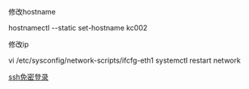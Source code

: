 修改hostname

hostnamectl --static set-hostname kc002

修改ip

vi /etc/sysconfig/network-scripts/ifcfg-eth1 systemctl restart network


[ssh免密登录](https://github.com/CTLKT/doc/blob/20e5e9680b92881ec56be58174183224a98580d1/%E9%83%A8%E7%BD%B2%E5%91%BD%E4%BB%A4/ssh%E5%85%8D%E5%AF%86%E7%99%BB%E5%BD%95.md)
